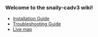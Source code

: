 ### Welcome to the snaily-cadv3 wiki!

- [Installation Guide](https://github.com/Dev-CasperTheGhost/snaily-cadv3/wiki/Installation-Guide)
- [Troubleshooting Guide](https://github.com/Dev-CasperTheGhost/snaily-cadv3/wiki/Troubleshooting)
- [Live map](https://github.com/Dev-CasperTheGhost/snaily-cadv3/wiki/Live-Map)
